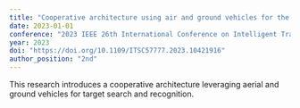 ```yaml
---
title: "Cooperative architecture using air and ground vehicles for the search and recognition of targets"
date: 2023-01-01
conference: "2023 IEEE 26th International Conference on Intelligent Transportation Systems (ITSC)"
year: 2023
doi: "https://doi.org/10.1109/ITSC57777.2023.10421916"
author_position: "2nd"
---
```


This research introduces a cooperative architecture leveraging aerial and ground vehicles for target search and recognition.
